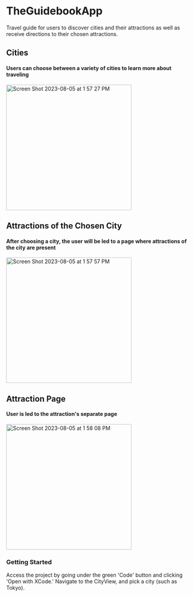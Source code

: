 # TheGuidebookApp
Travel guide for users to discover cities and their attractions as well as receive directions to their chosen attractions.

## Cities
#### Users can choose between a variety of cities to learn more about traveling
<img width="335" alt="Screen Shot 2023-08-05 at 1 57 27 PM" src="https://github.com/nsb229/TheGuidebookApp/assets/126029768/c96cd747-294d-48e9-8eba-35b5b60b6e61">

## Attractions of the Chosen City
#### After choosing a city, the user will  be led to a page where attractions of the city are present
<img width="335" alt="Screen Shot 2023-08-05 at 1 57 57 PM" src="https://github.com/nsb229/TheGuidebookApp/assets/126029768/2fae5640-f502-4463-ab4e-df990ff4c692">

## Attraction Page
#### User is led to the attraction's separate page
<img width="335" alt="Screen Shot 2023-08-05 at 1 58 08 PM" src="https://github.com/nsb229/TheGuidebookApp/assets/126029768/c723c9df-d49e-45ac-9002-50f081045c80">

### Getting Started
Access the project by going under the green 'Code' button and clicking 'Open with XCode.'
Navigate to the CityView, and pick a city (such as Tokyo). 
